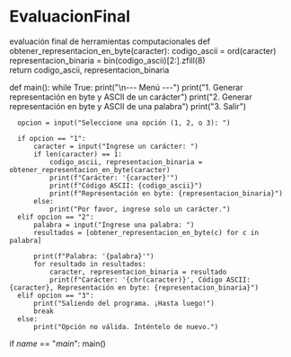 # EvaluacionFinal
evaluación final de herramientas computacionales 
def obtener_representacion_en_byte(caracter):
  codigo_ascii = ord(caracter)
  representacion_binaria = bin(codigo_ascii)[2:].zfill(8)  
  return codigo_ascii, representacion_binaria

def main():
  while True:
      print("\n--- Menú ---")
      print("1. Generar representación en byte y ASCII de un carácter")
      print("2. Generar representación en byte y ASCII de una palabra")
      print("3. Salir")

      opcion = input("Seleccione una opción (1, 2, o 3): ")

      if opcion == "1":
          caracter = input("Ingrese un carácter: ")
          if len(caracter) == 1:
              codigo_ascii, representacion_binaria = obtener_representacion_en_byte(caracter)
              print(f"Carácter: '{caracter}'")
              print(f"Código ASCII: {codigo_ascii}")
              print(f"Representación en byte: {representacion_binaria}")
          else:
              print("Por favor, ingrese solo un carácter.")
      elif opcion == "2":
          palabra = input("Ingrese una palabra: ")
          resultados = [obtener_representacion_en_byte(c) for c in palabra]

          print(f"Palabra: '{palabra}'")
          for resultado in resultados:
              caracter, representacion_binaria = resultado
              print(f"Carácter: '{chr(caracter)}', Código ASCII: {caracter}, Representación en byte: {representacion_binaria}")
      elif opcion == "3":
          print("Saliendo del programa. ¡Hasta luego!")
          break
      else:
          print("Opción no válida. Inténtelo de nuevo.")

if _name_ == "_main_":
  main()
